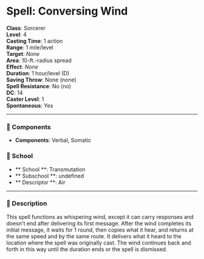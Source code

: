 
# Spell: Conversing Wind
**Class**: Sorcerer  
**Level**: 4  
**Casting Time**: 1 action  
**Range**: 1 mile/level  
**Target**: _None_  
**Area**: 10-ft.-radius spread  
**Effect**: _None_  
**Duration**: 1 hour/level (D)  
**Saving Throw**: None (none)  
**Spell Resistance**: No (no)  
**DC**: 14  
**Caster Level**: 1  
**Spontaneous**: Yes

---

### 🔮 Components
- **Components**: Verbal, Somatic

### 🏫 School
- ** School **: Transmutation
- ** Subschool **: undefined
- ** Descriptor **: Air
---

### 📜 Description
This spell functions as whispering wind, except it can carry responses and doesn't end after delivering its first message. After the wind completes its initial message, it waits for 1 round, then copies what it hear, and returns at the same speed and by the same route. It delivers what it heard to the location where the spell was originally cast. The wind continues back and forth in this way until the duration ends or the spell is dismissed.
